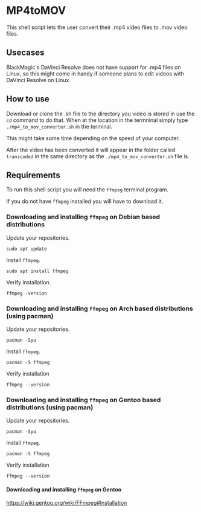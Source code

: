 # MP4toMOV

This shell script lets the user convert their .mp4 video files to .mov video files.

## Usecases

BlackMagic's DaVinci Resolve does not have support for .mp4 files on Linux, so this might come in handy if someone plans to edit videos with DaVinci Resolve on Linux.

## How to use

Download or clone the .sh file to the directory you video is stored in use the `cd` command to do that. When at the location in the termninal simply type `./mp4_to_mov_converter.sh` in the terminal. 

This might take some time depending on the speed of your computer.

After the video has been converted it will appear in the folder called `transcoded` in the same directory as the `./mp4_to_mov_converter.sh` file is. 

## Requirements

To run this shell script you will need the `ffmpeg` terminal program.

If you do not have `ffmpeg` installed you will have to download it.

### Downloading and installing `ffmpeg` on Debian based distributions

Update your repositories.

`sudo apt update`

Install `ffmpeg`.

`sudo apt install ffmpeg`

Verify installation.

`ffmpeg -version`

### Downloading and installing `ffmpeg` on Arch based distributions (using pacman)

Update your repositories.

`pacman -Syu`

Install `ffmpeg`.

`pacman -S ffmpeg`

Verify installation

`ffmpeg --version`

### Downloading and installing `ffmpeg` on Gentoo based distributions (using pacman)

Update your repositories.

`pacman -Syu`

Install `ffmpeg`.

`pacman -S ffmpeg`

Verify installation

`ffmpeg --version`

#### Downloading and installing `ffmpeg` on Gentoo

https://wiki.gentoo.org/wiki/FFmpeg#Installation